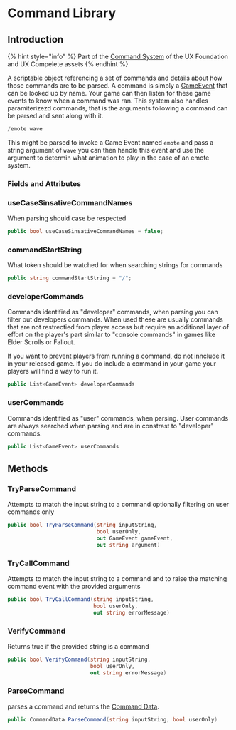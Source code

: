 # Command Library

## Introduction

{% hint style="info" %}
Part of the [Command System](../learning/core-concepts/command-system.md) of the UX Foundation and UX Compelete assets
{% endhint %}

A scriptable object referencing a set of commands and details about how those commands are to be parsed. A command is simply a [GameEvent](../../system-core/game-events.md) that can be looked up by name. Your game can then listen for these game events to know when a command was ran. This system also handles paramiterizezd commands, that is the arguments following a command can be parsed and sent along with it.

```csharp
/emote wave
```

This might be parsed to invoke a Game Event named `emote` and pass a string argument of `wave` you can then handle this event and use the argument to determin what animation to play in the case of an emote system.

### Fields and Attributes

### useCaseSinsativeCommandNames

When parsing should case be respected

```csharp
public bool useCaseSinsativeCommandNames = false;
```

### commandStartString

What token should be watched for when searching strings for commands

```csharp
public string commandStartString = "/";
```

### developerCommands

Commands identified as "developer" commands, when parsing you can filter out developers commands. When used these are usually commands that are not restrectied from player access but require an additional layer of effort on the player's part similar to "console commands" in games like Elder Scrolls or Fallout.

If you want to prevent players from running a command, do not innclude it in your released game. If you do include a command in your game your players will find a way to run it.

```csharp
public List<GameEvent> developerCommands
```

### userCommands

Commands identified as "user" commands, when parsing. User commands are always searched when parsing and are in constrast to "developer" commands.

```csharp
public List<GameEvent> userCommands
```

## Methods

### TryParseCommand

Attempts to match the input string to a command optionally filtering on user commands only

```csharp
public bool TryParseCommand(string inputString, 
                            bool userOnly, 
                            out GameEvent gameEvent, 
                            out string argument)
```

### TryCallCommand

Attempts to match the input string to a command and to raise the matching command event with the provided arguments

```csharp
public bool TryCallCommand(string inputString, 
                           bool userOnly, 
                           out string errorMessage)
```

### VerifyCommand

Returns true if the provided string is a command

```csharp
public bool VerifyCommand(string inputString, 
                          bool userOnly, 
                          out string errorMessage)
```

### ParseCommand

parses a command and returns the [Command Data](command-data.md).

```csharp
public CommandData ParseCommand(string inputString, bool userOnly)
```
